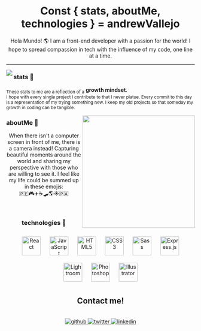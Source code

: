 
# <div align="center">Const { stats, aboutMe, technologies } = andrewVallejo</div>  
 

<div align="center"> Hola Mundo! 🌎 I am a front-end developer with a passion for the world! I hope to spread compassion in tech with the influence of my code, one line at a time.</div>  
  
  ---







 <p>
  <img align='left' src="https://github-readme-stats.vercel.app/api?username=andrewvallejo&hide=stars&show_icons=true&theme=maroongold">
</p>

### stats 👾 

<sub>These stats to me are a reflection of a</sub> <b>growth mindset</b>. </br>
<sub> I hope with every single project I contribute to that I never platue. Every commit to this day is a representation of my trying something new.
 I keep my old projects so that someday my growth in coding can be tangible. </sub>
  
<img width="300" align='right' src="https://i.imgur.com/QJnKUOP.jpg" />

### aboutMe 🐻

<sub><p align="center">When there isn't a computer screen in front of me, there is a camera instead! Capturing beautiful moments around the world and sharing my perspective with those who are willing to see it. I feel like my life could be summed up in these emojis:</sub>
</br>🇵🇪🎮✈️☕️🛹🌎☀️🇵🇦</p>
 
 <br/> 
 
### <div align="center">technologies 💾</div>  
  
<div align="center">  
<img style="margin: 10px" src="https://profilinator.rishav.dev/skills-assets/react-original-wordmark.svg" alt="React" height="50" />  
<img style="margin: 10px" src="https://profilinator.rishav.dev/skills-assets/javascript-original.svg" alt="JavaScript" height="50" />  
<img style="margin: 10px" src="https://profilinator.rishav.dev/skills-assets/html5-original-wordmark.svg" alt="HTML5" height="50" />  
<img style="margin: 10px" src="https://profilinator.rishav.dev/skills-assets/css3-original-wordmark.svg" alt="CSS3" height="50" />  
<img style="margin: 10px" src="https://profilinator.rishav.dev/skills-assets/sass-original.svg" alt="Sass" height="50" />  
<img style="margin: 10px" src="https://profilinator.rishav.dev/skills-assets/express-original-wordmark.svg" alt="Express.js" height="50" />  
<img style="margin: 10px" src="https://profilinator.rishav.dev/skills-assets/lightroom.png" alt="Lightroom" height="50" />  
<img style="margin: 10px" src="https://profilinator.rishav.dev/skills-assets/photoshop-plain.svg" alt="Photoshop" height="50" />  
<img style="margin: 10px" src="https://profilinator.rishav.dev/skills-assets/adobe_illustrator-icon.svg" alt="Illustrator" height="50" />  
</div>



##  <div align="center">Contact me!</div></div>  
<br/> 
<div align="center">
<a href="https://github.com/andrewvallejo" target="_blank">
<img src=https://img.shields.io/badge/github-%2324292e.svg?&style=for-the-badge&logo=github&logoColor=white alt=github style="margin-bottom: 5px;" />
</a> 
<a href="https://twitter.com/andrewAvallejo" target="_blank">
<img src=https://img.shields.io/badge/twitter-%2300acee.svg?&style=for-the-badge&logo=twitter&logoColor=white alt=twitter style="margin-bottom: 5px;" />
</a>
<a href="https://linkedin.com/in/andrewvallejo" target="_blank">
<img src=https://img.shields.io/badge/linkedin-%231E77B5.svg?&style=for-the-badge&logo=linkedin&logoColor=white alt=linkedin style="margin-bottom: 5px;" />
</a>  
</div>  
  
